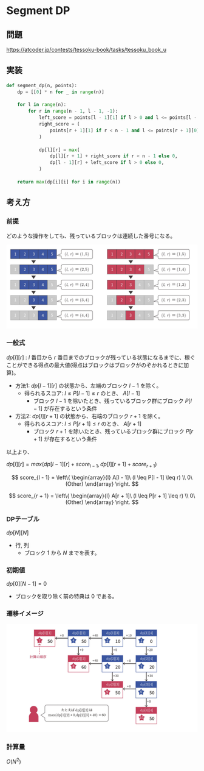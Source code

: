 # Segment DP

## 問題

<https://atcoder.jp/contests/tessoku-book/tasks/tessoku_book_u>

## 実装

```python
def segment_dp(n, points):
    dp = [[0] * n for _ in range(n)]

    for l in range(n):
        for r in range(n - 1, l - 1, -1):
            left_score = points[l - 1][1] if l > 0 and l <= points[l - 1][0] <= r else 0
            right_score = (
                points[r + 1][1] if r < n - 1 and l <= points[r + 1][0] <= r else 0
            )

            dp[l][r] = max(
                dp[l][r + 1] + right_score if r < n - 1 else 0,
                dp[l - 1][r] + left_score if l > 0 else 0,
            )

    return max(dp[i][i] for i in range(n))
```

## 考え方

### 前提

どのような操作をしても、残っているブロックは連続した番号になる。

![segment-dp-1](../../../resources/segment-dp-1.png)

### 一般式

$dp[l][r]$ : $l$ 番目から $r$ 番目までのブロックが残っている状態になるまでに、稼ぐことができる得点の最大値(得点はブロックはブロックがのぞかれるときに加算)。

- 方法1: $dp[l - 1][r]$ の状態から、左端のブロック $l - 1$ を除く。
  - 得られるスコア: $l \leq P[l - 1] \leq r$ のとき、 $A[l - 1]$
    - ブロック $l - 1$ を除いたとき、残っているブロック群にブロック $P[l - 1]$ が存在するという条件
- 方法2: $dp[l][r + 1]$ の状態から、右端のブロック $r + 1$ を除く。
  - 得られるスコア: $l \leq P[r + 1] \leq r$ のとき、 $A[r + 1]$
    - ブロック $r + 1$ を除いたとき、残っているブロック群にブロック $P[r + 1]$ が存在するという条件

以上より、

$dp[l][r] = max(dp[l - 1][r] + score_{l - 1}, dp[l][r + 1] + score_{r + 1})$

$$
score_{l - 1} =
\left\{
\begin{array}{l}
A[l - 1]\ (l \leq P[l - 1] \leq r) \\
0\ (Other)
\end{array}
\right.
$$

$$
score_{r + 1} =
\left\{
\begin{array}{l}
A[r + 1]\ (l \leq P[r + 1] \leq r) \\
0\ (Other)
\end{array}
\right.
$$

### DPテーブル

$dp[N][N]$

- 行, 列
  - ブロック $1$ から $N$ までを表す。

### 初期値

$dp[0][N - 1] = 0$

- ブロックを取り除く前の特典は $0$ である。

### 遷移イメージ

![segment-dp-2](../../../resources/segment-dp-2.png)

### 計算量

$O(N^2)$
